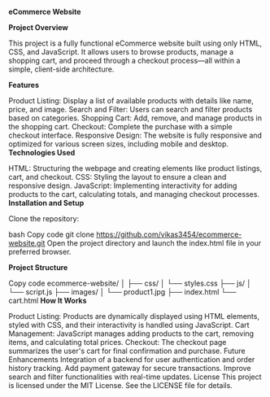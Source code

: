 **eCommerce Website**

**Project Overview**

This project is a fully functional eCommerce website built using only HTML, CSS, and JavaScript. It allows users to browse products, manage a shopping cart, and proceed through a checkout process—all within a simple, client-side architecture.

**Features**

Product Listing: Display a list of available products with details like name, price, and image.
Search and Filter: Users can search and filter products based on categories.
Shopping Cart: Add, remove, and manage products in the shopping cart.
Checkout: Complete the purchase with a simple checkout interface.
Responsive Design: The website is fully responsive and optimized for various screen sizes, including mobile and desktop.
**Technologies Used**

HTML: Structuring the webpage and creating elements like product listings, cart, and checkout.
CSS: Styling the layout to ensure a clean and responsive design.
JavaScript: Implementing interactivity for adding products to the cart, calculating totals, and managing checkout processes.
**Installation and Setup**

Clone the repository:

bash
Copy code
git clone https://github.com/vikas3454/ecommerce-website.git
Open the project directory and launch the index.html file in your preferred browser.

**Project Structure**

Copy code
ecommerce-website/
│
├── css/
│   └── styles.css
├── js/
│   └── script.js
├── images/
│   └── product1.jpg
├── index.html
└── cart.html
**How It Works**

Product Listing: Products are dynamically displayed using HTML elements, styled with CSS, and their interactivity is handled using JavaScript.
Cart Management: JavaScript manages adding products to the cart, removing items, and calculating total prices.
Checkout: The checkout page summarizes the user's cart for final confirmation and purchase.
Future Enhancements
Integration of a backend for user authentication and order history tracking.
Add payment gateway for secure transactions.
Improve search and filter functionalities with real-time updates.
License
This project is licensed under the MIT License. See the LICENSE file for details.
